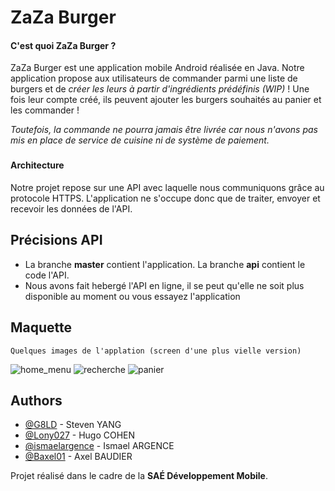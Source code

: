 
# ZaZa Burger

#### C'est quoi ZaZa Burger ?
ZaZa Burger est une application mobile Android réalisée en Java. Notre application propose aux utilisateurs de commander parmi une liste de burgers et de *créer les leurs à partir d'ingrédients prédéfinis (WIP)* ! Une fois leur compte créé, ils peuvent ajouter les burgers souhaités au panier et les commander !

*Toutefois, la commande ne pourra jamais être livrée car nous n'avons pas mis en place de service de cuisine ni de système de paiement.*

###

#### Architecture
Notre projet repose sur une API avec laquelle nous communiquons grâce au protocole HTTPS. L'application ne s'occupe donc que de traiter, envoyer et recevoir les données de l'API.






## Précisions API

- La branche **master** contient l'application. La branche **api** contient le code l'API.
- Nous avons fait hebergé l'API en ligne, il se peut qu'elle ne soit plus disponible au moment ou vous essayez l'application


## Maquette

    Quelques images de l'applation (screen d'une plus vielle version)
![home_menu](https://imgur.com/F6LFUqr)
![recherche](https://imgur.com/4tJXTE3)
![panier](https://imgur.com/vnnomUW)



## Authors

- [@G8LD](https://github.com/G8LD) - Steven YANG
- [@Lony027](https://github.com/Lony027) - Hugo COHEN
- [@ismaelargence](https://github.com/ismaelargence) - Ismael ARGENCE
- [@Baxel01](https://github.com/Baxel01) - Axel BAUDIER

Projet réalisé dans le cadre de la **SAÉ Développement Mobile**.